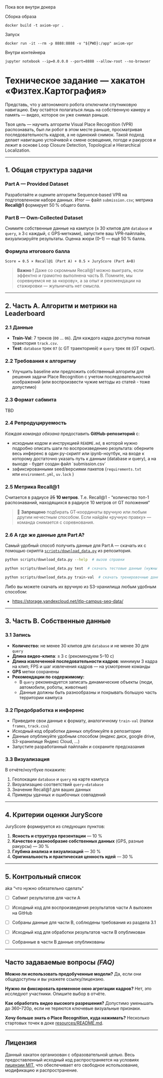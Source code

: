Пока все внутри докера

Сборка образа
```
docker build -t axiom-vpr .
```

Запуск
```
docker run -it --rm -p 8888:8888 -v "${PWD}:/app" axiom-vpr
```

Внутри контейнера
```
jupyter notebook --ip=0.0.0.0 --port=8888 --allow-root --no-browser
```


# Техническое задание — хакатон «Физтех.Картография»

Представь, что у автономного робота отключили спутниковую навигацию. Ему остаётся полагаться лишь на собственную камеру и память — видео, которое он уже снимал раньше.

Твоя цель — научить алгоритм Visual Place Recognition (VPR) распознавать, был ли робот в этом месте раньше, просматривая последовательность кадров, а не одинокий снимок. Такой подход делает навигацию устойчивой к смене освещения, погоде и ракурсов и лежит в основе Loop Closure Detection, Topological и Hierarchical Localization.

---

## 1. Общая структура задачи

### Part A — Provided Dataset

Разработайте и оцените алгоритм Sequence‑based VPR на подготовленном наборе данных. Итог — файл `submission.csv`; метрика **Recall@1** формирует 50 % общего балла.

### Part B — Own‑Collected Dataset

Снимите собственные данные на кампусе (≥ 30 клипов для `database` и `query`, ≥ 3 с каждый, с GPS‑метками), запустите ваш VPR‑пайплайн, визуализируйте результаты. Оценка жюри (0–1) — ещё 50 % балла.

### **Формула итогового балла**

`Score = 0.5 × Recall@1 (Part A) + 0.5 × JuryScore (Part A+B)`

> **Важно !** Даже со скромным Recall@1 можно выиграть, если эффектно и грамотно выполнена часть B. Помните, мы соревнуемся не за «корову», а за опыт и рекомендации на стажировки — жульничать нет смысла.


---

## 2. Часть A. Алгоритм и метрики на Leaderboard

### 2.1 Данные

* **Train‑Val**: 7 треков (`00` … `06`). Для каждого кадра доступна полная траектория `track.csv`.
* **Test**: `database` трек `07` (с GT траекторией) и `query` трек `08` (GT скрыт).

### 2.2 Требования к алгоритму

* Улучшить baseline или предложить собственный алгоритм для решения задачи Place Recognition с учетом последовательностей изображений (или воспроизвести чужие методы из статей - тоже допустимо)

### 2.3 Формат сабмита

TBD

### 2.4 Репродуцируемость

*Каждая команда обязана* предоставить **GitHub‑репозиторий** с:

* исходным кодом и инструкцией `README.md`, в которой нужно подробно описать шаги по воспроизведению результата: оберните весь инференс в один py-скрипт или ipynb-ноутбук, на входе к которому достаточно указать путь к данным (database и query), а на выходе - будет создан файл \`submission.csv\`
* зафиксированными seed/версиями пакетов (`requirements.txt` или `environment.yml`, `uv.lock` )

### 2.5 Метрика Recall@1

Считается в радиусе ~~25~~ **10 метров**. Т.е. Recall@1 - “количество топ-1 распознаваний, находящихся в радиусе 10 метров от GT положения“

> 🚫 **Запрещено** подбирать GT‑координаты вручную или любым другим нечестным способом. Если найдём «ручную правку» — команда снимается с соревнования.

### 2.6 А где же данные для Part A?

Самый удобный способ получить данные для Part A — скачать их с помощью скрипта [`scripts/download_data.py`](./scripts/download_data.py) из репозитория.

```bash
python scripts/download_data.py --help  # вызов справки

python scripts/download_data.py test  # скачать тестовые данные (нужны для submission)

python scripts/download_data.py train-val  # скачать тренировочные данные (нужны обучения/улучшения алгоритма)
```

Либо вы можете скачать их вручную из S3-хранилища любым удобным способом:

- https://storage.yandexcloud.net/itlp-campus-seq-data/

---

## 3. Часть B. Собственные данные

### 3.1 Запись

* **Количество:** не менее 30 клипов для `database` и не менее 30 для `query`
* **Длина видео-клипа**: ≥ 3 с (рекомендуем 5–10 с)
* **Длина извлеченной последовательности кадров**: минимум 3 кадра на клип; FPS и шаг извлечения кадров — на усмотрение команды
* **GPS** метки сохранены
* **Рекомендации по содержимому:**
  * В `query` рекомендуется записать динамические объекты (люди, автомобили, роботы, животные)
  * Данные должны быть разнообразны и покрывать большую часть территории кампуса

### 3.2 Предобработка и инференс

* Приведите свои данные к формату, аналогичному `train-val` (папки `frames`, `track.csv`)
* Исходный код обработки данных опубликуйте в репозитории
* Данные опубликуйте удобным способом (яндекс диск, google drive, S3-хранилище Яндекс Cloud, …)
* Запустите разработанный пайплайн и сохраните предсказания

### 3.3 Визуализация

В отчёте/ноутбуке покажите:


1. Геолокации `database` и `query` на карте кампуса
2. Визуализацию соответствий `query→database`
3. Значение Recall@1 для ваших данных
4. Примеры удачных и ошибочных совпадений


---

## 4. Критерии оценки JuryScore

JuryScore формируется из следующих пунктов:


1. **Ясность и структура презентации** — 10 %
2. **Качество и разнообразие собственных данных** (GPS, разные ракурсы) — 30 %
3. **Глубина анализа и визуализаций** — 30 %
4. **Оригинальность и практическая ценность идей** — 30 %


---

## 5. Контрольный список

aka “что нужно обязательно сделать“

- [ ] Сабмит результатов для части A
- [ ] Исходный код для воспроизведения результатов части A выложен на GitHub
- [ ] Собраны данные для части B, соблюдены требования из раздела 3.1
- [ ] Исходный код для обработки результатов части B опубликован
- [ ] Собранные в части B данные опубликованы


---

## Часто задаваемые вопросы *(FAQ)*

**Можно ли использовать предобученные модели?** Да, если они общедоступны и вы укажете ссылку/лицензию.

**Нужно ли фиксировать временное окно агрегации кадров?** Нет, это исследуют участники. Опишите выбор в отчёте.

**Как обработать видео высокого разрешения?** Допустимо уменьшать до 360–720p, если не теряются ключевые визуальные признаки.

**Хочу больше знать о Place Recognition, куда нажимать?** Несколько стартовых точек в доке [resources/README.md](./resources/README.md).

---

## Лицензия

Данный хакатон организован с образовательной целью.
Весь предоставленный исходный код распространяется на условиях [лицензии MIT](./LICENSE),
что обеспечивает его свободное использование, модификацию и распространение.
